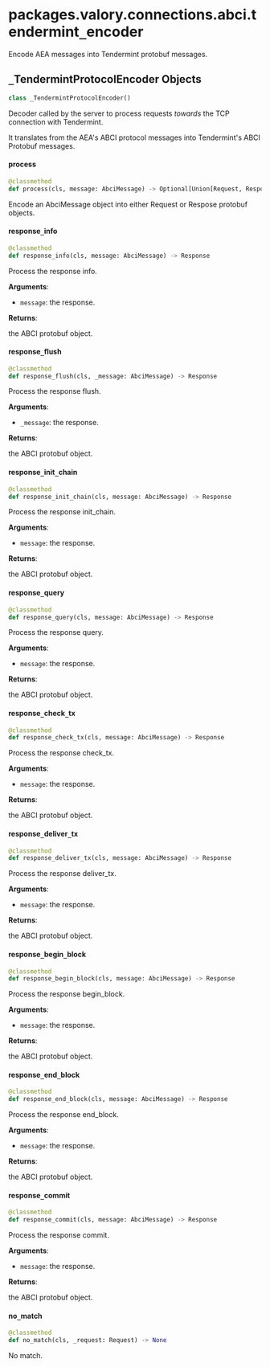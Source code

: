 <a id="packages.valory.connections.abci.tendermint_encoder"></a>

# packages.valory.connections.abci.tendermint`_`encoder

Encode AEA messages into Tendermint protobuf messages.

<a id="packages.valory.connections.abci.tendermint_encoder._TendermintProtocolEncoder"></a>

## `_`TendermintProtocolEncoder Objects

```python
class _TendermintProtocolEncoder()
```

Decoder called by the server to process requests *towards* the TCP connection with Tendermint.

It translates from the AEA's ABCI protocol messages into Tendermint's ABCI Protobuf messages.

<a id="packages.valory.connections.abci.tendermint_encoder._TendermintProtocolEncoder.process"></a>

#### process

```python
@classmethod
def process(cls, message: AbciMessage) -> Optional[Union[Request, Response]]
```

Encode an AbciMessage object into either Request or Respose protobuf objects.

<a id="packages.valory.connections.abci.tendermint_encoder._TendermintProtocolEncoder.response_info"></a>

#### response`_`info

```python
@classmethod
def response_info(cls, message: AbciMessage) -> Response
```

Process the response info.

**Arguments**:

- `message`: the response.

**Returns**:

the ABCI protobuf object.

<a id="packages.valory.connections.abci.tendermint_encoder._TendermintProtocolEncoder.response_flush"></a>

#### response`_`flush

```python
@classmethod
def response_flush(cls, _message: AbciMessage) -> Response
```

Process the response flush.

**Arguments**:

- `_message`: the response.

**Returns**:

the ABCI protobuf object.

<a id="packages.valory.connections.abci.tendermint_encoder._TendermintProtocolEncoder.response_init_chain"></a>

#### response`_`init`_`chain

```python
@classmethod
def response_init_chain(cls, message: AbciMessage) -> Response
```

Process the response init_chain.

**Arguments**:

- `message`: the response.

**Returns**:

the ABCI protobuf object.

<a id="packages.valory.connections.abci.tendermint_encoder._TendermintProtocolEncoder.response_query"></a>

#### response`_`query

```python
@classmethod
def response_query(cls, message: AbciMessage) -> Response
```

Process the response query.

**Arguments**:

- `message`: the response.

**Returns**:

the ABCI protobuf object.

<a id="packages.valory.connections.abci.tendermint_encoder._TendermintProtocolEncoder.response_check_tx"></a>

#### response`_`check`_`tx

```python
@classmethod
def response_check_tx(cls, message: AbciMessage) -> Response
```

Process the response check_tx.

**Arguments**:

- `message`: the response.

**Returns**:

the ABCI protobuf object.

<a id="packages.valory.connections.abci.tendermint_encoder._TendermintProtocolEncoder.response_deliver_tx"></a>

#### response`_`deliver`_`tx

```python
@classmethod
def response_deliver_tx(cls, message: AbciMessage) -> Response
```

Process the response deliver_tx.

**Arguments**:

- `message`: the response.

**Returns**:

the ABCI protobuf object.

<a id="packages.valory.connections.abci.tendermint_encoder._TendermintProtocolEncoder.response_begin_block"></a>

#### response`_`begin`_`block

```python
@classmethod
def response_begin_block(cls, message: AbciMessage) -> Response
```

Process the response begin_block.

**Arguments**:

- `message`: the response.

**Returns**:

the ABCI protobuf object.

<a id="packages.valory.connections.abci.tendermint_encoder._TendermintProtocolEncoder.response_end_block"></a>

#### response`_`end`_`block

```python
@classmethod
def response_end_block(cls, message: AbciMessage) -> Response
```

Process the response end_block.

**Arguments**:

- `message`: the response.

**Returns**:

the ABCI protobuf object.

<a id="packages.valory.connections.abci.tendermint_encoder._TendermintProtocolEncoder.response_commit"></a>

#### response`_`commit

```python
@classmethod
def response_commit(cls, message: AbciMessage) -> Response
```

Process the response commit.

**Arguments**:

- `message`: the response.

**Returns**:

the ABCI protobuf object.

<a id="packages.valory.connections.abci.tendermint_encoder._TendermintProtocolEncoder.no_match"></a>

#### no`_`match

```python
@classmethod
def no_match(cls, _request: Request) -> None
```

No match.

